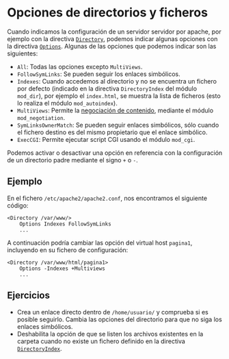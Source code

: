 # Opciones de directorios y ficheros

Cuando indicamos la configuración de un servidor servidor por apache, por ejemplo con la directiva [`Directory`](http://httpd.apache.org/docs/2.4/mod/core.html#directory), podemos indicar algunas opciones con la directiva [`Options`](http://httpd.apache.org/docs/2.4/mod/core.html#options). Algunas de las opciones que podemos indicar son las siguientes:

* `All`: Todas las opciones excepto `MultiViews`.
* `FollowSymLinks`: Se pueden seguir los enlaces simbólicos. 
* `Indexes`: Cuando accedemos al directorio y no se encuentra un fichero por defecto (indicado en la directiva `DirectoryIndex` del módulo `mod_dir`), por ejemplo el `index.html`, se muestra la lista de ficheros (esto lo realiza el módulo `mod_autoindex`).
* `MultiViews`: Permite la [negociación de contenido](http://httpd.apache.org/docs/2.4/content-negotiation.html), mediante el módulo `mod_negotiation`.
* `SymLinksOwnerMatch`: Se pueden seguir enlaces simbólicos, sólo cuando el fichero destino es del mismo propietario que el enlace simbólico.
* `ExecCGI`: Permite ejecutar script CGI usando el módulo `mod_cgi`.

Podemos activar o desactivar una opción en referencia con la configuración de un directorio padre mediante el signo `+` o `-`.

## Ejemplo

En el fichero `/etc/apache2/apache2.conf`, nos encontramos el siguiente código:

	<Directory /var/www/>
	    Options Indexes FollowSymLinks
	    ...

A continuación podría cambiar las opción del virtual host `pagina1`, incluyendo en su fichero de configuración:

	<Directory /var/www/html/pagina1>
	    Options -Indexes +Multiviews
	    ...

## Ejercicios

* Crea un enlace directo dentro de `/home/usuario/` y comprueba si es posible seguirlo. Cambia las opciones del directorio para que no siga los enlaces simbólicos.
* Deshabilita la opción de que se listen los archivos existentes en la carpeta cuando no existe un fichero definido en la directiva [`DirectoryIndex`](http://httpd.apache.org/docs/2.4/mod/mod_dir.html#directoryindex).

